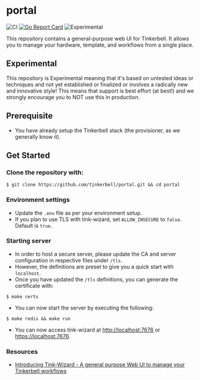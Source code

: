 # portal

![CI](https://github.com/gauravgahlot/tink-wizard/workflows/CI/badge.svg)
[![Go Report Card](https://goreportcard.com/badge/github.com/gauravgahlot/tink-wizard)](https://goreportcard.com/report/github.com/gauravgahlot/tink-wizard)
![Experimental](https://camo.githubusercontent.com/a9257bfeb095645580d7e52bb901e033c8f479a9/68747470733a2f2f696d672e736869656c64732e696f2f62616467652f73746162696c6974792d6578706572696d656e74616c2d7265642e737667)

This repository contains a general-purpose web UI for Tinkerbell.
It allows you to manage your hardware, template, and workflows from a single place.

## Experimental

This repository is Experimental meaning that it's based on untested ideas or techniques and not yet established or finalized or involves a radically new and innovative style!
This means that support is best effort (at best!) and we strongly encourage you to NOT use this in production.

## Prerequisite

-   You have already setup the Tinkerbell stack (the provisioner, as we generally know it).

## Get Started

### Clone the repository with:

```
$ git clone https://github.com/tinkerbell/portal.git && cd portal
```

### Environment settings

-   Update the `.env` file as per your environment setup.
-   If you plan to use TLS with tink-wizard, set `ALLOW_INSECURE` to `false`. Default is `true`.

### Starting server

-   In order to host a secure server, please update the CA and server configuration in respective files under `/tls`.
-   However, the definitions are preset to give you a quick start with `localhost`.
-   Once you have updated the `/tls` definitions, you can generate the certificate with:

```
$ make certs
```

-   You can now start the server by executing the following:

```
$ make redis && make run
```

-   You can now access tink-wizard at [http://localhost:7676](http://localhost:7676) or [https://localhost:7676](https://localhost:7676).

### Resources

-   [Introducing Tink-Wizard - A general purpose Web UI to manage your Tinkerbell workflows
    ](https://www.youtube.com/watch?v=SLshLxNvgC0&feature=youtu.be)
